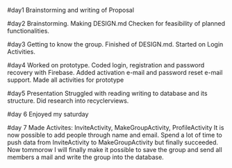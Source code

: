 #day1
Brainstorming and writing of Proposal

#day2
Brainstorming. Making DESIGN.md
Checken for feasibility of planned functionalities.

#day3
Getting to know the group.
Finished of DESIGN.md.
Started on Login Activities.

#day4
Worked on prototype. 
Coded login, registration and password recovery with Firebase. Added activation e-mail and password reset e-mail support.
Made all activities for prototype

#day5 
Presentation
Struggled with reading writing to database and its structure.
Did research into recyclerviews.

#day 6
Enjoyed my saturday

#day 7
Made Activites: InviteActivity, MakeGroupActivity, ProfileActivity
It is now possible to add people through name and email.
Spend a lot of time to push data from InviteActivity to MakeGroupActivity but finally succeeded.
Now tommorow I will finally make it possible to save the group and send all members a mail and write the group into the database.

